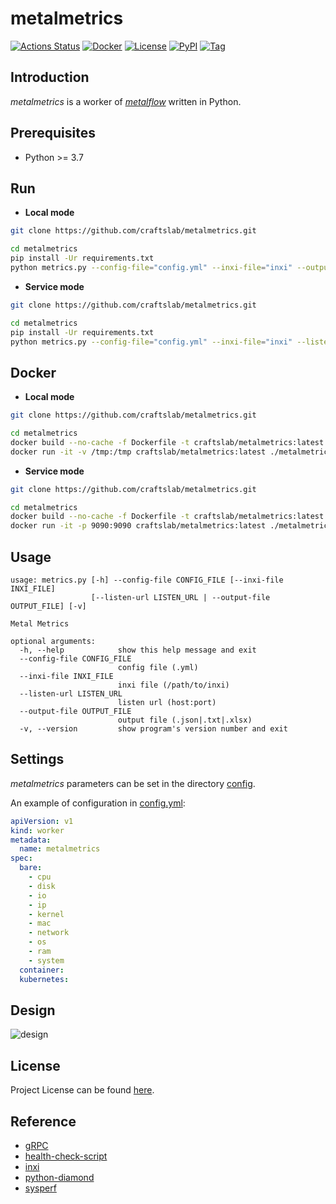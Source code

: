 # metalmetrics

[![Actions Status](https://github.com/craftslab/metalmetrics/workflows/CI/badge.svg?branch=master&event=push)](https://github.com/craftslab/metalmetrics/actions?query=workflow%3ACI)
[![Docker](https://img.shields.io/docker/pulls/craftslab/metalmetrics)](https://hub.docker.com/r/craftslab/metalmetrics)
[![License](https://img.shields.io/github/license/craftslab/metalmetrics.svg?color=brightgreen)](https://github.com/craftslab/metalmetrics/blob/master/LICENSE)
[![PyPI](https://img.shields.io/pypi/v/metalmetrics.svg?color=brightgreen)](https://pypi.org/project/metalmetrics)
[![Tag](https://img.shields.io/github/tag/craftslab/metalmetrics.svg?color=brightgreen)](https://github.com/craftslab/metalmetrics/tags)



## Introduction

*metalmetrics* is a worker of *[metalflow](https://github.com/craftslab/metalflow/)* written in Python.



## Prerequisites

- Python >= 3.7



## Run

- **Local mode**

```bash
git clone https://github.com/craftslab/metalmetrics.git

cd metalmetrics
pip install -Ur requirements.txt
python metrics.py --config-file="config.yml" --inxi-file="inxi" --output-file="output.json"
```



- **Service mode**

```bash
git clone https://github.com/craftslab/metalmetrics.git

cd metalmetrics
pip install -Ur requirements.txt
python metrics.py --config-file="config.yml" --inxi-file="inxi" --listen-url="127.0.0.1:9090"
```



## Docker

- **Local mode**

```bash
git clone https://github.com/craftslab/metalmetrics.git

cd metalmetrics
docker build --no-cache -f Dockerfile -t craftslab/metalmetrics:latest .
docker run -it -v /tmp:/tmp craftslab/metalmetrics:latest ./metalmetrics --config-file="config.yml" --output-file="/tmp/output.json"
```



- **Service mode**

```bash
git clone https://github.com/craftslab/metalmetrics.git

cd metalmetrics
docker build --no-cache -f Dockerfile -t craftslab/metalmetrics:latest .
docker run -it -p 9090:9090 craftslab/metalmetrics:latest ./metalmetrics --config-file="config.yml" --listen-url="127.0.0.1:9090"
```



## Usage

```
usage: metrics.py [-h] --config-file CONFIG_FILE [--inxi-file INXI_FILE]
                  [--listen-url LISTEN_URL | --output-file OUTPUT_FILE] [-v]

Metal Metrics

optional arguments:
  -h, --help            show this help message and exit
  --config-file CONFIG_FILE
                        config file (.yml)
  --inxi-file INXI_FILE
                        inxi file (/path/to/inxi)
  --listen-url LISTEN_URL
                        listen url (host:port)
  --output-file OUTPUT_FILE
                        output file (.json|.txt|.xlsx)
  -v, --version         show program's version number and exit
```



## Settings

*metalmetrics* parameters can be set in the directory [config](https://github.com/craftslab/metalmetrics/blob/master/metalmetrics/config).

An example of configuration in [config.yml](https://github.com/craftslab/metalmetrics/blob/master/metalmetrics/config/config.yml):

```yaml
apiVersion: v1
kind: worker
metadata:
  name: metalmetrics
spec:
  bare:
    - cpu
    - disk
    - io
    - ip
    - kernel
    - mac
    - network
    - os
    - ram
    - system
  container:
  kubernetes:
```



## Design

![design](design.png)



## License

Project License can be found [here](LICENSE).



## Reference

- [gRPC](https://grpc.io/docs/languages/python/)
- [health-check-script](https://github.com/SimplyLinuxFAQ/health-check-script)
- [inxi](https://github.com/smxi/inxi)
- [python-diamond](https://github.com/python-diamond/Diamond)
- [sysperf](https://github.com/iandk/sysperf)
